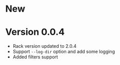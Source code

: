 # New 

# Version 0.0.4

* Rack version updated to 2.0.4
* Support `--log-dir` option and add some logging
* Added filters support